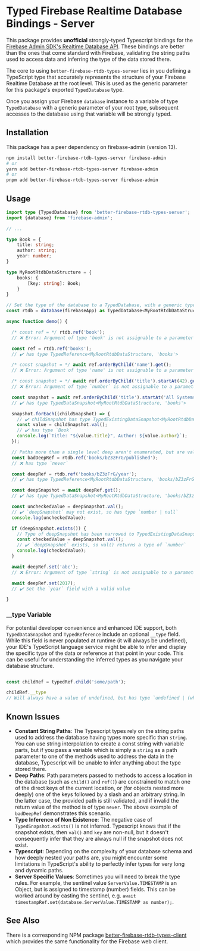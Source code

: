 # Typed Firebase Realtime Database Bindings - Server

This package provides **unofficial** strongly-typed Typescript bindings for
the [Firebase Admin SDK's Realtime Database API](https://firebase.google.com/docs/database/admin/start#node.js). These
bindings are better than the ones that come standard with Firebase, validating the string paths used to access data and
inferring the type of the data stored there.

The core to using `better-firebase-rtdb-types-server` lies in you defining a TypeScript type that accurately represents
the structure of your Firebase Realtime Database at the root level. This is used as the generic parameter for this
package's exported `TypedDatabase` type.

Once you assign your Firebase `database` instance to a variable of type `TypedDatabase` with a generic parameter of your
root type, subsequent accesses to the database using that variable will be strongly typed.

## Installation

This package has a peer dependency on firebase-admin (version 13).

```bash
npm install better-firebase-rtdb-types-server firebase-admin
# or
yarn add better-firebase-rtdb-types-server firebase-admin
# or
pnpm add better-firebase-rtdb-types-server firebase-admin
```

## Usage

```typescript
import type {TypedDatabase} from 'better-firebase-rtdb-types-server';
import {database} from 'firebase-admin';

// ...

type Book = {
    title: string;
    author: string;
    year: number;
}

type MyRootRtdbDataStructure = {
    books: {
        [key: string]: Book;
    }
}

// Set the type of the database to a TypedDatabase, with a generic type describing the shape of the RTDB data.
const rtdb = database(firebaseApp) as TypedDatabase<MyRootRtdbDataStructure>;

async function demo() {

  /* const ref = */ rtdb.ref('book');
  // ❌ Error: Argument of type 'book' is not assignable to a parameter of type 'books' | `books/${string}`

  const ref = rtdb.ref('books');
  // ✔️ has type TypedReference<MyRootRtdbDataStructure, 'books'>

  /* const snapshot = */ await ref.orderByChild('name').get();
  // ❌ Error: Argument of type 'name' is not assignable to a parameter of type 'title' | 'author' | 'year'

  /* const snapshot = */ await ref.orderByChild('title').startAt(42).get();
  // ❌ Error: Argument of type `number` is not assignable to a parameter of type `string`

  const snapshot = await ref.orderByChild('title').startAt('All Systems Red').get();
  // ✔️ has type TypedDataSnapshot<MyRootRtdbDataStructure, 'books'>

  snapshot.forEach((childSnapshot) => {
    // ✔️ childSnapshot has type TypedExistingDataSnapshot<MyRootRtdbDataStructure, 'books/${string}'>
    const value = childSnapshot.val();
    // ✔️ has type `Book`
    console.log(`Title: "${value.title}", Author: ${value.author}`);
  });

  // Paths more than a single level deep aren't enumerated, but are validated via the return type.
  const badDeepRef = rtdb.ref('books/bZ3zFrG/published');
  // ❌ has type `never`

  const deepRef = rtdb.ref('books/bZ3zFrG/year');
  // ✔️ has type TypedReference<MyRootRtdbDataStructure, 'books/bZ3zFrG/year'>

  const deepSnapshot = await deepRef.get();
  // ✔️ has type TypedDataSnapshot<MyRootRtdbDataStructure, 'books/bZ3zFrG/year'>

  const uncheckedValue = deepSnapshot.val();
  // ✔️ `deepSnapshot` may not exist, so has type `number | null`
  console.log(uncheckedValue);

  if (deepSnapshot.exists()) {
    // Type of deepSnapshot has been narrowed to TypedExistingDataSnapshot<MyRootRtdbDataStructure, 'books/bZ3zFrG/year'>
    const checkedValue = deepSnapshot.val();
    // ✔️ `deepSnapshot` exists, so val() returns a type of `number`
    console.log(checkedValue);
  }

  await deepRef.set('abc');
  // ❌ Error: Argument of type `string` is not assignable to a parameter of type `number`

  await deepRef.set(2017);
  // ✔️ Set the `year` field with a valid value

}
```

### __type Variable

For potential developer convenience and enhanced IDE support, both `TypedDataSnapshot` and `TypedReference` include an
optional `__type` field. While this field is never populated at runtime (it will always be undefined), your IDE's
TypeScript language service might be able to infer and display the specific type of the data or reference at that point
in your code. This can be useful for understanding the inferred types as you navigate your database structure.

```typescript

const childRef = typedRef.child('some/path');

childRef.__type
// Will always have a value of undefined, but has type `undefined | (whatever data type can exist at the nominated path)`

```

## Known Issues

* **Constant String Paths**: The Typescript types rely on the string paths used to address the database having types
  more specific than `string`. You can use string interpolation to create a const string with variable parts, but if you
  pass a variable which is simply a `string` as a path parameter to one of the methods used to address the data in the
  database, Typescript will be unable to infer anything about the type stored there.
* **Deep Paths**: Path parameters passed to methods to access a location in the database (such as `child()` and `ref()`)
  are constrained to match one of the direct keys of the current location, or (for objects nested more deeply) one of
  the keys followed by a slash and an arbitrary string. In the latter case, the provided path is still validated, and if
  invalid the return value of the method is of type `never`. The above example of `badDeepRef` demonstrates this
  scenario.
* **Type Inference of Non Existence**: The negative case of `TypedSnapshot.exists()` is not inferred. Typescript knows
  that if the snapshot exists, then `val()` and `key` are non-null, but it doesn't consequently infer that they are
  always null if the snapshot does not exist.
* **Typescript**: Depending on the complexity of your database schema and how deeply nested your paths are, you might
  encounter some limitations in TypeScript's ability to perfectly infer types for very long and dynamic paths.
* **Server Specific Values**: Sometimes you will need to break the type rules. For example, the sentinel value
  `ServerValue.TIMESTAMP` is an Object, but is assigned to timestamp (number) fields. This can be worked around by
  casting the sentinel, e.g. `await timestampRef.set(database.ServerValue.TIMESTAMP as number);`.

## See Also

There is a corresponding NPM
package [better-firebase-rtdb-types-client](https://www.npmjs.com/package/better-firebase-rtdb-types-client)
which provides the same functionality for the Firebase web client.

